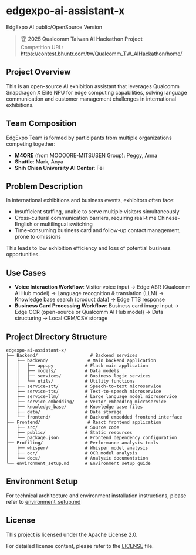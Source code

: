 # edgexpo-ai-assistant-x
EdgExpo AI public/OpenSource Version

> 🏆 **2025 Qualcomm Taiwan AI Hackathon Project**  
> Competition URL: https://contest.bhuntr.com/tw/Qualcomm_TW_AIHackathon/home/

## Project Overview

This is an open-source AI exhibition assistant that leverages Qualcomm Snapdragon X Elite NPU for edge computing capabilities, solving language communication and customer management challenges in international exhibitions.

## Team Composition

EdgExpo Team is formed by participants from multiple organizations competing together:
- **M4ORE** (from MOOOORE-MITSUSEN Group): Peggy, Anna
- **Shuttle**: Mark, Anya  
- **Shih Chien University AI Center**: Fei

## Problem Description

In international exhibitions and business events, exhibitors often face:

- Insufficient staffing, unable to serve multiple visitors simultaneously
- Cross-cultural communication barriers, requiring real-time Chinese-English or multilingual switching
- Time-consuming business card and follow-up contact management, prone to omissions

This leads to low exhibition efficiency and loss of potential business opportunities.

## Use Cases

- **Voice Interaction Workflow**: Visitor voice input → Edge ASR (Qualcomm AI Hub model) → Language recognition & translation (LLM) → Knowledge base search (product data) → Edge TTS response
- **Business Card Processing Workflow**: Business card image input → Edge OCR (open-source or Qualcomm AI Hub model) → Data structuring → Local CRM/CSV storage

## Project Directory Structure

```
edgexpo-ai-assistant-x/
├── Backend/                    # Backend services
│   ├── backend/               # Main backend application
│   │   ├── app.py            # Flask main application
│   │   ├── models/           # Data models
│   │   ├── services/         # Business logic services
│   │   └── utils/            # Utility functions
│   ├── service-stt/          # Speech-to-text microservice
│   ├── service-tts/          # Text-to-speech microservice  
│   ├── service-llm/          # Large language model microservice
│   ├── service-embedding/    # Vector embedding microservice
│   ├── knowledge_base/       # Knowledge base files
│   ├── data/                 # Data storage
│   └── frontend/             # Backend embedded frontend interface
├── Frontend/                  # React frontend application
│   ├── src/                  # Source code
│   ├── public/               # Static resources
│   └── package.json          # Frontend dependency configuration
├── Profiling/                # Performance analysis tools
│   ├── whisper/              # Whisper model analysis
│   ├── ocr/                  # OCR model analysis
│   └── docs/                 # Analysis documentation
└── environment_setup.md      # Environment setup guide
```

## Environment Setup

For technical architecture and environment installation instructions, please refer to [environment_setup.md](environment_setup.md)

## License

This project is licensed under the Apache License 2.0.

For detailed license content, please refer to the [LICENSE](LICENSE) file.
